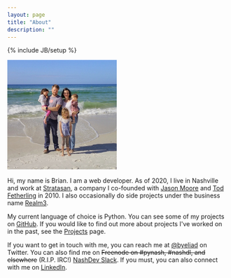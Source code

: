 ```yaml
---
layout: page
title: "About"
description: ""
---
```

{% include JB/setup %}

<div class="pull-right"><img alt="Pete the pug and Brian at the tip of Long Island, Montauk, NY." src="/img/family.jpg" class="img-circle" /></div>

Hi, my name is Brian. I am a web developer. As of 2020, I live in Nashville and work at [Stratasan](http://stratasan.com), a company I co-founded with [Jason Moore](http://twitter.com/jasonrmoore) and [Tod Fetherling](http://twitter.com/jtodwork/) in 2010. I also occasionally do side projects under the business name [Realm3](http://realm3.com).

My current language of choice is Python. You can see some of my projects on [GitHub](http://github.com/briandailey). If you would like to find out more about projects I've worked on in the past, see the [Projects](/projects/) page.

If you want to get in touch with me, you can reach me at [@byeliad](http://twitter.com/byeliad) on Twitter. You can also find me on <del>Freenode on #pynash, #nashdl, and elsewhere</del> (R.I.P. IRC!) [NashDev Slack](https://nashdev.com). If you must, you can also connect with me on [LinkedIn](http://www.linkedin.com/in/briandailey).
